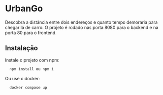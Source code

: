 
# UrbanGo

Descobra a distância entre dois endereços e quanto tempo demoraria para chegar lá de carro. O projeto é rodado nas porta 8080 para o backend e na porta 80 para o frontend.


## Instalação

Instale o projeto com npm:

```bash
  npm install ou npm i
```
Ou use o docker: 
```bash
  docker compose up
```